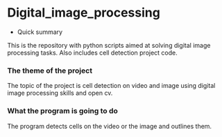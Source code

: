 # Digital_image_processing

* Quick summary

This is the repository with python scripts aimed at solving digital image processing tasks. Also includes cell detection project code.

### The theme of the project ###
The topic of the project is cell detection on video and image using digital image processing skills and open cv.

### What the program is going to do ###

The program detects cells on the video or the image and outlines them.